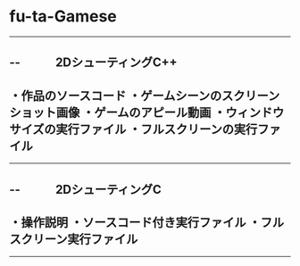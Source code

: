 # fu-ta-Gamese
--------------------------------------------------------------------------
--　　　2DシューティングC++
--------------------------------------------------------------------------
・作品のソースコード
・ゲームシーンのスクリーンショット画像
・ゲームのアピール動画
・ウィンドウサイズの実行ファイル
・フルスクリーンの実行ファイル
--------------------------------------------------------------------------
--------------------------------------------------------------------------
--　　　2DシューティングC
--------------------------------------------------------------------------
・操作説明
・ソースコード付き実行ファイル
・フルスクリーン実行ファイル
--------------------------------------------------------------------------
--------------------------------------------------------------------------
